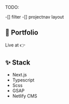 TODO:

-[] filter
-[] projectnav layout
## 🚀 Portfolio

Live at 👉 

## ✨ Stack

- Next.js
- Typescript
- Scss
- GSAP
- Netlify CMS